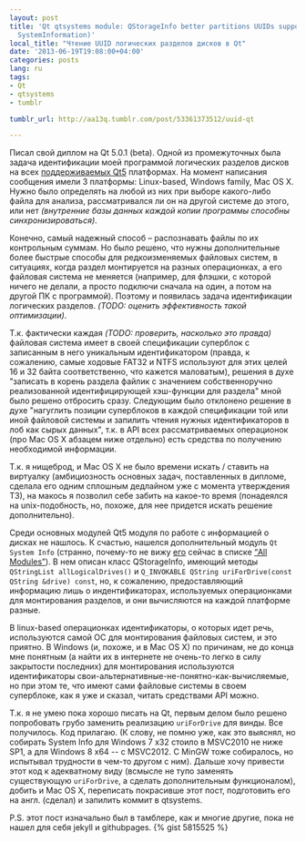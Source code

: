 ```yaml
---
layout: post
title: 'Qt qtsystems module: QStorageInfo better partitions UUIDs support (Systems:
  SystemInformation)'
local_title: "Чтение UUID логических разделов дисков в Qt"
date: '2013-06-19T19:08:00+04:00'
categories: posts
lang: ru
tags:
- Qt
- qtsystems
- tumblr

tumblr_url: http://aa13q.tumblr.com/post/53361373512/uuid-qt

---
```


Писал свой диплом на Qt 5.0.1 (beta). Одной из промежуточных была задача идентификации моей программой логических разделов дисков на всех [поддерживаемых Qt5](http://doc.qt.io/QtSupportedPlatforms/index.html) платформах. На момент написания сообщения имели 3 платформы: Linux-based, Windows family, Mac OS X. Нужно было определять на любой из них при выборе какого-либо файла для анализа, рассматривался ли он на другой системе до этого, или нет *(внутренние базы данных каждой копии программы способны синхронизироваться)*.
<!--more-->
Конечно, самый надежный способ – распознавать файлы по их контрольным суммам. Но было решено, что нужны дополнительные более быстрые способы для редкоизменяемых файловых систем, в ситуациях, когда раздел монтируется на разных операционках, а его файловая система не меняется (например, для флэшки, с которой ничего не делали, а просто подключи сначала на один, а потом на другой ПК с программой). Поэтому и появилась задача идентификации логических разделов. *(TODO: оценить эффективность такой оптимизации)*.

Т.к. фактически каждая *(TODO: проверить, насколько это правда)* файловая система имеет в своей спецификации суперблок с записанным в него уникальным идентификатором (правда, к сожалению, самые ходовые FAT32 и NTFS используют для этих целей 16 и 32 байта соответственно, что кажется маловатым), решения в духе "записать в корень раздела файлик с значением собственноручно реализованной идентифицирующей хэш-функции для раздела" мной было решено отбросить сразу. Следующим было отклонено решение в духе "нагуглить позиции суперблоков в каждой спецификации той или иной файловой системы и запилить чтения нужных идентификаторов в лоб как сырых данных", т.к. в API всех рассматриваемых операционок (про Mac OS X абзацем ниже отдельно) есть средства по получению необходимой информации.

Т.к. я нищеброд, и Mac OS X не было времени искать / ставить на виртуалку (амбициозность основных задач, поставленных в дипломе, сделала его одним сплошным дедлайном уже с момента утверждения ТЗ), на макось я позволил себе забить на какое-то время (понадеялся на unix-подобность, но, похоже, для нее придется искать решение дополнительно).

Среди основных модулей Qt5 модуля по работе с информацией о дисках не нашлось. К счастью, нашелся дополнительный модуль `Qt System Info` (странно, почему-то не вижу [его](https://qt.gitorious.org/qt/qtsystems/source/src/systeminfo) сейчас в списке [“All Modules”](http://doc.qt.io/qt-5/qtmodules.html)). В нем описан класс QStorageInfo, имеющий методы `QStringList allLogicalDrives()` и `Q_INVOKABLE QString uriForDrive(const QString &drive) const`, но, к сожалению, предоставляющий информацию лишь о индентификаторах, используемых операционками для монтирования разделов, и они вычисляются на каждой платформе разные.

В linux-based операционках идентификаторы, о которых идет речь, используются самой ОС для монтирования файловых систем, и это приятно. В Windows (и, похоже, и в Mac OS X) по причинам, не до конца мне понятным (а найти их в интернете не очень-то легко в силу закрытости последних) для монтирования используются идентификаторы свои-альтернативные-не-понятно-как-вычисляемые, но при этом те, что имеют сами файловые системы в своем суперблоке, как я уже и сказал, читать средствами API можно.

Т.к. я не умею пока хорошо писать на Qt, первым делом было решено попробовать грубо заменить реализацию `uriForDrive` для винды. Все получилось.
Код прилагаю.
(К слову, не помню уже, как это выяснял, но собирать System Info для Windows 7 x32 стоило в MSVC2010 не ниже SP1, а для Windows 8 x64 -- с MSVC2012. С MinGW тоже собиралось, но испытывал трудности в чем-то другом с ним). Дальше хочу привести этот код к адекватному виду (всмысле не тупо заменять существующую `uriForDrive`, а сделать дополнительным функционалом), добить и Mac OS X, переписать покрасивше этот пост, подготовить его на англ. (сделал) и запилить коммит в qtsystems.

P.S. этот пост изначально был в тамблере, как и многие другие, пока не нашел для себя jekyll и githubpages.
{% gist 5815525 %}
